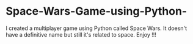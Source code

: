 # Space-Wars-Game-using-Python-
I created a multiplayer game using Python called Space Wars. It doesn't have a definitive name but still it's related to space. Enjoy !!! 
